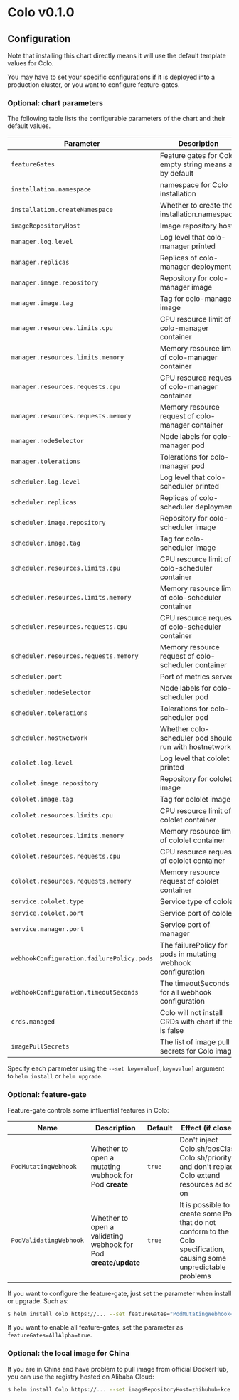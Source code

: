 # Colo v0.1.0

## Configuration

Note that installing this chart directly means it will use the default template values for Colo.

You may have to set your specific configurations if it is deployed into a production cluster, or you want to configure feature-gates.

### Optional: chart parameters

The following table lists the configurable parameters of the chart and their default values.

| Parameter                                 | Description                                                      | Default                         |
| ----------------------------------------- | ---------------------------------------------------------------- | ------------------------------- |
| `featureGates`                            | Feature gates for Colo, empty string means all by default        | ` `                             |
| `installation.namespace`                  | namespace for Colo installation                                  | `colo-system`                   |
| `installation.createNamespace`            | Whether to create the installation.namespace                     | `true`                          |
| `imageRepositoryHost`                     | Image repository host                                            | ` `                             |
| `manager.log.level`                       | Log level that colo-manager printed                             | `4`                             |
| `manager.replicas`                        | Replicas of colo-manager deployment                             | `2`                             |
| `manager.image.repository`                | Repository for colo-manager image                               | `colo/colo-manager`   |
| `manager.image.tag`                       | Tag for colo-manager image                                      | `v0.1.0`                        |
| `manager.resources.limits.cpu`            | CPU resource limit of colo-manager container                    | `1000m`                         |
| `manager.resources.limits.memory`         | Memory resource limit of colo-manager container                 | `1Gi`                           |
| `manager.resources.requests.cpu`          | CPU resource request of colo-manager container                  | `500m`                          |
| `manager.resources.requests.memory`       | Memory resource request of colo-manager container               | `256Mi`                         |
| `manager.nodeSelector`                    | Node labels for colo-manager pod                                | `{}`                            |
| `manager.tolerations`                     | Tolerations for colo-manager pod                                | `[]`                            |
| `scheduler.log.level`                     | Log level that colo-scheduler printed                           | `4`                             |
| `scheduler.replicas`                      | Replicas of colo-scheduler deployment                           | `2`                             |
| `scheduler.image.repository`              | Repository for colo-scheduler image                             | `colo/colo-scheduler` |
| `scheduler.image.tag`                     | Tag for colo-scheduler image                                    | `v0.1.0`                        |
| `scheduler.resources.limits.cpu`          | CPU resource limit of colo-scheduler container                  | `1000m`                         |
| `scheduler.resources.limits.memory`       | Memory resource limit of colo-scheduler container               | `1Gi`                           |
| `scheduler.resources.requests.cpu`        | CPU resource request of colo-scheduler container                | `500m`                          |
| `scheduler.resources.requests.memory`     | Memory resource request of colo-scheduler container             | `256Mi`                         |
| `scheduler.port`                          | Port of metrics served                                           | `10251`                         |
| `scheduler.nodeSelector`                  | Node labels for colo-scheduler pod                              | `{}`                            |
| `scheduler.tolerations`                   | Tolerations for colo-scheduler pod                              | `[]`                            |
| `scheduler.hostNetwork`                   | Whether colo-scheduler pod should run with hostnetwork          | `false`                         |
| `cololet.log.level`                      | Log level that cololet printed                                  | `4`                             |
| `cololet.image.repository`               | Repository for cololet image                                    | `colo/cololet`        |
| `cololet.image.tag`                      | Tag for cololet image                                           | `v0.1.0`                        |
| `cololet.resources.limits.cpu`           | CPU resource limit of cololet container                         | `1`                          |
| `cololet.resources.limits.memory`        | Memory resource limit of cololet container                      | `1G`                         |
| `cololet.resources.requests.cpu`         | CPU resource request of cololet container                       | `1`                             |
| `cololet.resources.requests.memory`      | Memory resource request of cololet container                    | `1G`                             |
| `service.cololet.type`      | Service type of cololet                     | `ClusterIP`                             |
| `service.cololet.port`      | Service port of cololet                      | `9435`                             |
| `service.manager.port`      | Service port of manager                    | `8443`                             |
| `webhookConfiguration.failurePolicy.pods` | The failurePolicy for pods in mutating webhook configuration     | `Ignore`                        |
| `webhookConfiguration.timeoutSeconds`     | The timeoutSeconds for all webhook configuration                 | `30`                            |
| `crds.managed`                            | Colo will not install CRDs with chart if this is false    | `true`                          |
| `imagePullSecrets`                        | The list of image pull secrets for Colo image             | `false`                         |

Specify each parameter using the `--set key=value[,key=value]` argument to `helm install` or `helm upgrade`.

### Optional: feature-gate

Feature-gate controls some influential features in Colo:

| Name                      | Description                                                       | Default | Effect (if closed)                     |
| ------------------------- | ----------------------------------------------------------------  | ------- | -------------------------------------- |
| `PodMutatingWebhook`      | Whether to open a mutating webhook for Pod **create**             | `true`  | Don't inject Colo.sh/qosClass, Colo.sh/priority and don't replace Colo extend resources ad so on |
| `PodValidatingWebhook`    | Whether to open a validating webhook for Pod **create/update**    | `true`  | It is possible to create some Pods that do not conform to the Colo specification, causing some unpredictable problems |


If you want to configure the feature-gate, just set the parameter when install or upgrade. Such as:

```bash
$ helm install colo https://... --set featureGates="PodMutatingWebhook=true\,PodValidatingWebhook=true"
```

If you want to enable all feature-gates, set the parameter as `featureGates=AllAlpha=true`.

### Optional: the local image for China

If you are in China and have problem to pull image from official DockerHub, you can use the registry hosted on Alibaba Cloud:

```bash
$ helm install Colo https://... --set imageRepositoryHost=zhihuhub-kce.in.zhihu.com
```